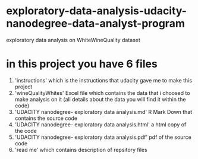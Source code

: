 # exploratory-data-analysis-udacity-nanodegree-data-analyst-program
exploratory data analysis on WhiteWineQuality dataset

# in this project you have 6 files 
1) 'instructions' which is the instructions that udacity gave me to make this project 
2) 'wineQualityWhites' Excel file which contains the data that i choosed to make analysis on it  (all details about the data you will find it within the code)
3) 'UDACITY nanodegree- exploratory data analysis.md' R Mark Down that contains the source code
4) 'UDACITY nanodegree- exploratory data analysis.html' a html copy of the code
5) 'UDACITY nanodegree- exploratory data analysis.pdf' pdf of the source code
6) 'read me' which contains description of repsitory files
